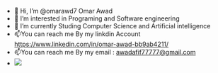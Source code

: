 - 👋 Hi, I’m @omarawd7 Omar Awad
- 👀 I’m interested in Programing and Software engineering
- 🌱 I’m currently Studing Computer Science and Artificial intelligence
- 📫You can reach me By my linkdin Account https://www.linkedin.com/in/omar-awad-bb9ab4211/
- 📫You can reach me By my email : awadafif77777@gmail.com
- ![](https://komarev.com/ghpvc/?username=your-github-username&color=green&style=for-the-badge)
<!---
omarawd7/omarawd7 is a ✨ special ✨ repository because its `README.md` (this file) appears on your GitHub profile.
You can click the Preview link to take a look at your changes.
--->
